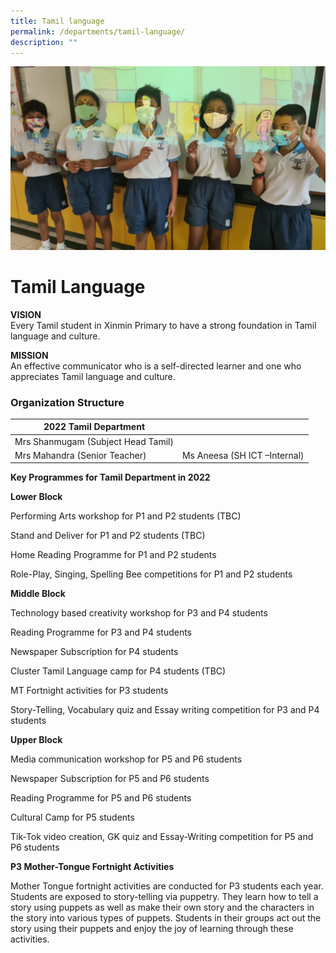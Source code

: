 ```yaml
---
title: Tamil language
permalink: /departments/tamil-language/
description: ""
---
```

![](/images/20210729_090829-scaled.jpg)

# **Tamil Language**

**VISION**    
Every Tamil student in Xinmin Primary to have a strong foundation in Tamil language and culture.

**MISSION**    
An effective communicator who is a self-directed learner and one who appreciates Tamil language and culture.

### Organization Structure

| 2022 Tamil Department 	|  	|
|---	|---	|
| Mrs Shanmugam (Subject Head Tamil) 	|  	|
| Mrs Mahandra (Senior Teacher) 	| Ms Aneesa (SH ICT –Internal) 	|


**Key Programmes for Tamil Department in 2022**

**Lower Block**

Performing Arts workshop for P1 and P2 students (TBC)

Stand and Deliver for P1 and P2 students (TBC)

Home Reading Programme for P1 and P2 students

Role-Play, Singing, Spelling Bee competitions for P1 and P2 students

**Middle Block**

Technology based creativity workshop for P3 and P4 students

Reading Programme for P3 and P4 students

Newspaper Subscription for P4 students

Cluster Tamil Language camp for P4 students (TBC)

MT Fortnight activities for P3 students

Story-Telling, Vocabulary quiz and Essay writing competition for P3 and P4 students

**Upper Block**

Media communication workshop for P5 and P6 students

Newspaper Subscription for P5 and P6 students

Reading Programme for P5 and P6 students

Cultural Camp for P5 students

Tik-Tok video creation, GK quiz and Essay-Writing competition for P5 and P6 students

**P3 Mother-Tongue Fortnight Activities**

Mother Tongue fortnight activities are conducted for P3 students each year. Students are exposed to story-telling via puppetry. They learn how to tell a story using puppets as well as make their own story and the characters in the story into various types of puppets. Students in their groups act out the story using their puppets and enjoy the joy of learning through these activities.